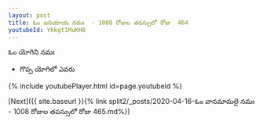 ```yaml
---
layout: post
title: ఓం జనయాయ నమః  - 1008 రోజుల తపస్సులో రోజు  464
youtubeId: Yhkgt1MuKH8
---
```

 
 
 ఓం యోగిని నమః  
 
 -  గొప్ప యోగిలో ఎవరు 
 
  
 
  
 
 
 
 
 
 


{% include youtubePlayer.html id=page.youtubeId %}
 
[Next]({{ site.baseurl }}{% link  split2/_posts/2020-04-16-ఓం వానమామలై నమః  - 1008 రోజుల తపస్సులో రోజు  465.md%})
 
